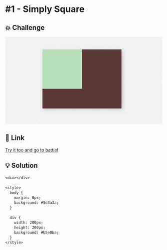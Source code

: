 # #1 - Simply Square

## 💥 Challenge
![Simply Square](img/1%20-%20Simply%20Square.png)

## 🔎 Link
[Try it too and go to battle!](https://cssbattle.dev/play/1)

## 💡 Solution
```
<div></div>

<style>
  body {
    margin: 0px;
    background: #5d3a3a;
  }
  
  div {
    width: 200px;
    height: 200px;
    background: #b5e0ba;
  }
</style>
```
